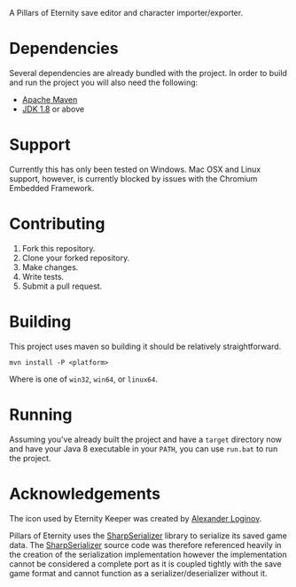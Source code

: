 A Pillars of Eternity save editor and character importer/exporter.

# Dependencies
Several dependencies are already bundled with the project. In order to build and run the project you will also need the following:

* [Apache Maven](https://maven.apache.org/)
* [JDK 1.8](http://www.oracle.com/technetwork/java/javase/downloads/jdk8-downloads-2133151.html) or above

# Support
Currently this has only been tested on Windows. Mac OSX and Linux support, however, is currently blocked by issues with the Chromium Embedded Framework.

# Contributing
1. Fork this repository.
2. Clone your forked repository.
3. Make changes.
4. Write tests.
5. Submit a pull request.

# Building
This project uses maven so building it should be relatively straightforward.

	mvn install -P <platform>

Where *<platform>* is one of `win32`, `win64`, or `linux64`.

# Running
Assuming you've already built the project and have a `target` directory now and have your Java 8 executable in your `PATH`, you can use `run.bat` to run the project.

# Acknowledgements
The icon used by Eternity Keeper was created by [Alexander Loginov](http://alexanderloginov.deviantart.com/).

Pillars of Eternity uses the [SharpSerializer](http://www.sharpserializer.com/) library to serialize its saved game data. The [SharpSerializer](http://www.sharpserializer.com/) source code was therefore referenced heavily in the creation of the serialization implementation however the implementation cannot be considered a complete port as it is coupled tightly with the save game format and cannot function as a serializer/deserializer without it.